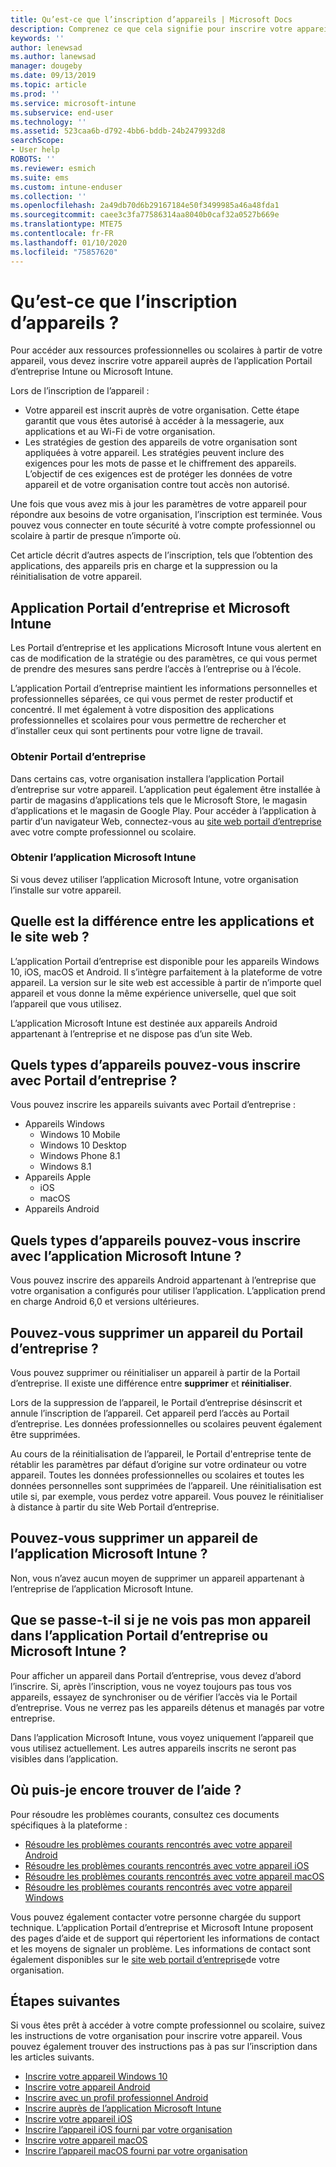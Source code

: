 ```yaml
---
title: Qu’est-ce que l’inscription d’appareils | Microsoft Docs
description: Comprenez ce que cela signifie pour inscrire votre appareil avec l’application Portail d’entreprise et Microsoft Intune.
keywords: ''
author: lenewsad
ms.author: lanewsad
manager: dougeby
ms.date: 09/13/2019
ms.topic: article
ms.prod: ''
ms.service: microsoft-intune
ms.subservice: end-user
ms.technology: ''
ms.assetid: 523caa6b-d792-4bb6-bddb-24b2479932d8
searchScope:
- User help
ROBOTS: ''
ms.reviewer: esmich
ms.suite: ems
ms.custom: intune-enduser
ms.collection: ''
ms.openlocfilehash: 2a49db70d6b29167184e50f3499985a46a48fda1
ms.sourcegitcommit: caee3c3fa77586314aa8040b0caf32a0527b669e
ms.translationtype: MTE75
ms.contentlocale: fr-FR
ms.lasthandoff: 01/10/2020
ms.locfileid: "75857620"
---
```

# <a name="what-is-device-enrollment"></a>Qu’est-ce que l’inscription d’appareils ?
Pour accéder aux ressources professionnelles ou scolaires à partir de votre appareil, vous devez inscrire votre appareil auprès de l’application Portail d’entreprise Intune ou Microsoft Intune. 

Lors de l’inscription de l’appareil :

* Votre appareil est inscrit auprès de votre organisation. Cette étape garantit que vous êtes autorisé à accéder à la messagerie, aux applications et au Wi-Fi de votre organisation. 
* Les stratégies de gestion des appareils de votre organisation sont appliquées à votre appareil. Les stratégies peuvent inclure des exigences pour les mots de passe et le chiffrement des appareils. L’objectif de ces exigences est de protéger les données de votre appareil et de votre organisation contre tout accès non autorisé.

Une fois que vous avez mis à jour les paramètres de votre appareil pour répondre aux besoins de votre organisation, l’inscription est terminée. Vous pouvez vous connecter en toute sécurité à votre compte professionnel ou scolaire à partir de presque n’importe où.  

Cet article décrit d’autres aspects de l’inscription, tels que l’obtention des applications, des appareils pris en charge et la suppression ou la réinitialisation de votre appareil.  

## <a name="company-portal-and-microsoft-intune-app"></a>Application Portail d’entreprise et Microsoft Intune

Les Portail d’entreprise et les applications Microsoft Intune vous alertent en cas de modification de la stratégie ou des paramètres, ce qui vous permet de prendre des mesures sans perdre l’accès à l’entreprise ou à l’école. 

L’application Portail d’entreprise maintient les informations personnelles et professionnelles séparées, ce qui vous permet de rester productif et concentré. Il met également à votre disposition des applications professionnelles et scolaires pour vous permettre de rechercher et d’installer ceux qui sont pertinents pour votre ligne de travail.  

### <a name="get-company-portal"></a>Obtenir Portail d’entreprise

Dans certains cas, votre organisation installera l’application Portail d’entreprise sur votre appareil. L’application peut également être installée à partir de magasins d’applications tels que le Microsoft Store, le magasin d’applications et le magasin de Google Play. Pour accéder à l’application à partir d’un navigateur Web, connectez-vous au [site web portail d’entreprise](https://go.microsoft.com/fwlink/?linkid=2010980) avec votre compte professionnel ou scolaire.  

### <a name="get-microsoft-intune-app"></a>Obtenir l’application Microsoft Intune

Si vous devez utiliser l’application Microsoft Intune, votre organisation l’installe sur votre appareil.  

## <a name="whats-the-difference-between-the-apps-and-the-website"></a>Quelle est la différence entre les applications et le site web ?
L’application Portail d’entreprise est disponible pour les appareils Windows 10, iOS, macOS et Android. Il s’intègre parfaitement à la plateforme de votre appareil. La version sur le site web est accessible à partir de n’importe quel appareil et vous donne la même expérience universelle, quel que soit l’appareil que vous utilisez. 

L’application Microsoft Intune est destinée aux appareils Android appartenant à l’entreprise et ne dispose pas d’un site Web.  

## <a name="what-kind-of-devices-can-you-enroll-with-company-portal"></a>Quels types d’appareils pouvez-vous inscrire avec Portail d’entreprise ?
Vous pouvez inscrire les appareils suivants avec Portail d’entreprise :  

- Appareils Windows
  - Windows 10 Mobile
  - Windows 10 Desktop
  - Windows Phone 8.1
  - Windows 8.1
- Appareils Apple
    - iOS
    - macOS
- Appareils Android


## <a name="what-kind-of-devices-can-you-enroll-with-the-microsoft-intune-app"></a>Quels types d’appareils pouvez-vous inscrire avec l’application Microsoft Intune ?  
Vous pouvez inscrire des appareils Android appartenant à l’entreprise que votre organisation a configurés pour utiliser l’application. L’application prend en charge Android 6,0 et versions ultérieures. 

## <a name="can-you-remove-a-device-from-the-company-portal"></a>Pouvez-vous supprimer un appareil du Portail d’entreprise ?
Vous pouvez supprimer ou réinitialiser un appareil à partir de la Portail d’entreprise. Il existe une différence entre **supprimer** et **réinitialiser**.

Lors de la suppression de l’appareil, le Portail d’entreprise désinscrit et annule l’inscription de l’appareil. Cet appareil perd l’accès au Portail d’entreprise. Les données professionnelles ou scolaires peuvent également être supprimées. 

Au cours de la réinitialisation de l’appareil, le Portail d'entreprise tente de rétablir les paramètres par défaut d’origine sur votre ordinateur ou votre appareil. Toutes les données professionnelles ou scolaires et toutes les données personnelles sont supprimées de l’appareil. Une réinitialisation est utile si, par exemple, vous perdez votre appareil. Vous pouvez le réinitialiser à distance à partir du site Web Portail d’entreprise.  

## <a name="can-you-remove-a-device-from-the-microsoft-intune-app"></a>Pouvez-vous supprimer un appareil de l’application Microsoft Intune ?
Non, vous n’avez aucun moyen de supprimer un appareil appartenant à l’entreprise de l’application Microsoft Intune.  

## <a name="what-if-i-cant-see-my-device-in-the-company-portal-or-microsoft-intune-app"></a>Que se passe-t-il si je ne vois pas mon appareil dans l’application Portail d’entreprise ou Microsoft Intune ?
Pour afficher un appareil dans Portail d’entreprise, vous devez d’abord l’inscrire. Si, après l’inscription, vous ne voyez toujours pas tous vos appareils, essayez de synchroniser ou de vérifier l’accès via le Portail d’entreprise. Vous ne verrez pas les appareils détenus et managés par votre entreprise.

Dans l’application Microsoft Intune, vous voyez uniquement l’appareil que vous utilisez actuellement. Les autres appareils inscrits ne seront pas visibles dans l’application.  

## <a name="where-else-can-i-go-for-help"></a>Où puis-je encore trouver de l’aide ?  
Pour résoudre les problèmes courants, consultez ces documents spécifiques à la plateforme :  

- [Résoudre les problèmes courants rencontrés avec votre appareil Android](check-compliance-on-your-device-android.md)  
- [Résoudre les problèmes courants rencontrés avec votre appareil iOS](troubleshoot-your-device-ios.md)
- [Résoudre les problèmes courants rencontrés avec votre appareil macOS](troubleshoot-your-device-macos.md)
- [Résoudre les problèmes courants rencontrés avec votre appareil Windows](troubleshoot-your-device-windows.md)

Vous pouvez également contacter votre personne chargée du support technique. L’application Portail d’entreprise et Microsoft Intune proposent des pages d’aide et de support qui répertorient les informations de contact et les moyens de signaler un problème. Les informations de contact sont également disponibles sur le [site web portail d’entreprise](https://go.microsoft.com/fwlink/?linkid=2010980)de votre organisation.  

## <a name="next-steps"></a>Étapes suivantes  

Si vous êtes prêt à accéder à votre compte professionnel ou scolaire, suivez les instructions de votre organisation pour inscrire votre appareil. Vous pouvez également trouver des instructions pas à pas sur l’inscription dans les articles suivants.

* [Inscrire votre appareil Windows 10](enroll-windows-10-device.md)
* [Inscrire votre appareil Android](enroll-device-android-company-portal.md)
* [Inscrire avec un profil professionnel Android](enroll-device-android-work-profile.md)
* [Inscrire auprès de l’application Microsoft Intune](enroll-device-android-microsoft-intune-app.md)
* [Inscrire votre appareil iOS](enroll-your-device-in-intune-ios.md)
* [Inscrire l’appareil iOS fourni par votre organisation](enroll-your-device-dep-ios.md)
* [Inscrire votre appareil macOS](enroll-your-device-in-intune-macos-cp.md)
* [Inscrire l’appareil macOS fourni par votre organisation](enroll-company-device-macos.md)


